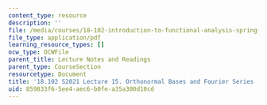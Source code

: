 ```yaml
---
content_type: resource
description: ''
file: /media/courses/18-102-introduction-to-functional-analysis-spring-2021/859833f65ee4aec6b0fea35a300d10cd_MIT18_102s21_lec15.pdf
file_type: application/pdf
learning_resource_types: []
ocw_type: OCWFile
parent_title: Lecture Notes and Readings
parent_type: CourseSection
resourcetype: Document
title: '18.102 S2021 Lecture 15. Orthonormal Bases and Fourier Series '
uid: 859833f6-5ee4-aec6-b0fe-a35a300d10cd
---
```

